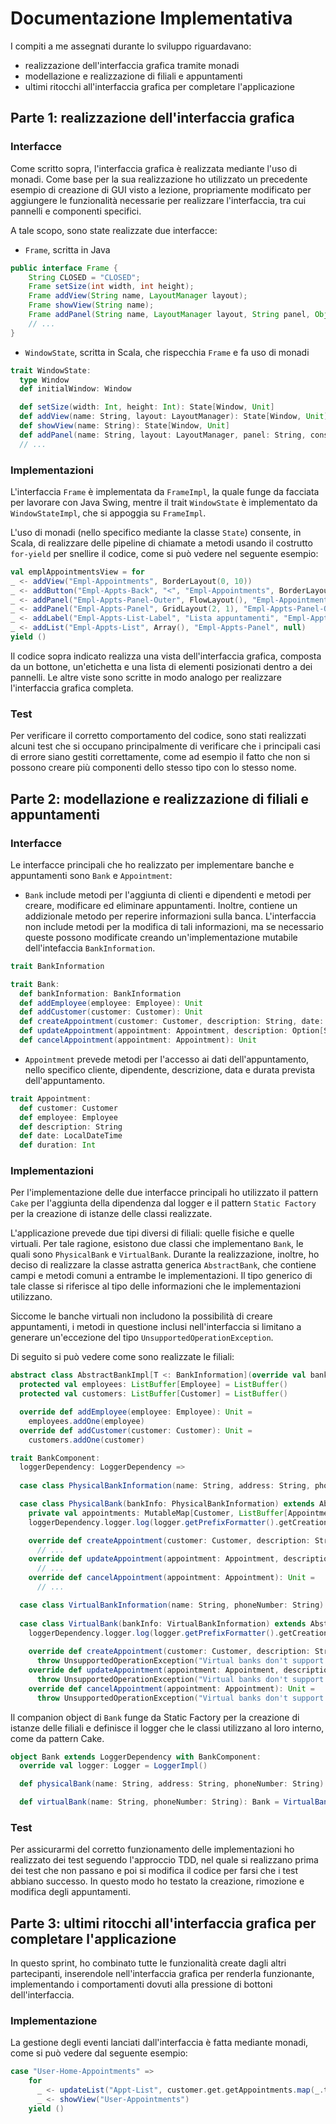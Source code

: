 # Documentazione Implementativa

I compiti a me assegnati durante lo sviluppo riguardavano:

- realizzazione dell'interfaccia grafica tramite monadi
- modellazione e realizzazione di filiali e appuntamenti
- ultimi ritocchi all'interfaccia grafica per completare l'applicazione

## Parte 1: realizzazione dell'interfaccia grafica

### Interfacce

Come scritto sopra, l'interfaccia grafica è realizzata mediante l'uso di monadi.
Come base per la sua realizzazione ho utilizzato un precedente esempio di creazione di GUI visto a lezione,
propriamente modificato per aggiungere le funzionalità necessarie per realizzare l'interfaccia, tra cui pannelli e componenti specifici.

A tale scopo, sono state realizzate due interfacce:

- `Frame`, scritta in Java
```java
public interface Frame {
    String CLOSED = "CLOSED";
    Frame setSize(int width, int height);
    Frame addView(String name, LayoutManager layout);
    Frame showView(String name);
    Frame addPanel(String name, LayoutManager layout, String panel, Object constraints);
    // ...
}
```
- `WindowState`, scritta in Scala, che rispecchia `Frame` e fa uso di monadi
```scala 3
trait WindowState:
  type Window
  def initialWindow: Window

  def setSize(width: Int, height: Int): State[Window, Unit]
  def addView(name: String, layout: LayoutManager): State[Window, Unit]
  def showView(name: String): State[Window, Unit]
  def addPanel(name: String, layout: LayoutManager, panel: String, constraints: Any): State[Window, Unit]
  // ...
```

### Implementazioni

L'interfaccia `Frame` è implementata da `FrameImpl`, la quale funge da facciata per lavorare con Java Swing,
mentre il trait `WindowState` è implementato da `WindowStateImpl`, che si appoggia su `FrameImpl`.

L'uso di monadi (nello specifico mediante la classe `State`) consente, in Scala,
di realizzare delle pipeline di chiamate a metodi usando il costrutto `for-yield` per snellire il codice, come si può vedere nel seguente esempio:

```scala 3
val emplAppointmentsView = for
_ <- addView("Empl-Appointments", BorderLayout(0, 10))
_ <- addButton("Empl-Appts-Back", "<", "Empl-Appointments", BorderLayout.WEST)
_ <- addPanel("Empl-Appts-Panel-Outer", FlowLayout(), "Empl-Appointments", BorderLayout.CENTER)
_ <- addPanel("Empl-Appts-Panel", GridLayout(2, 1), "Empl-Appts-Panel-Outer", FlowLayout.CENTER)
_ <- addLabel("Empl-Appts-List-Label", "Lista appuntamenti", "Empl-Appts-Panel", FlowLayout.CENTER)
_ <- addList("Empl-Appts-List", Array(), "Empl-Appts-Panel", null)
yield ()
```

Il codice sopra indicato realizza una vista dell'interfaccia grafica, composta da un bottone, un'etichetta e
una lista di elementi posizionati dentro a dei pannelli.
Le altre viste sono scritte in modo analogo per realizzare l'interfaccia grafica completa.

### Test

Per verificare il corretto comportamento del codice, sono stati realizzati alcuni test che si
occupano principalmente di verificare che i principali casi di errore siano gestiti correttamente, come ad esempio il fatto
che non si possono creare più componenti dello stesso tipo con lo stesso nome.

## Parte 2: modellazione e realizzazione di filiali e appuntamenti

### Interfacce

Le interfacce principali che ho realizzato per implementare banche e appuntamenti sono `Bank` e `Appointment`:

- `Bank` include metodi per l'aggiunta di clienti e dipendenti e metodi per creare, modificare ed eliminare appuntamenti.
Inoltre, contiene un addizionale metodo per reperire informazioni sulla banca. L'interfaccia non include metodi per la modifica
di tali informazioni, ma se necessario queste possono modificate creando un'implementazione mutabile dell'intefaccia `BankInformation`.
```scala 3
trait BankInformation

trait Bank:
  def bankInformation: BankInformation
  def addEmployee(employee: Employee): Unit
  def addCustomer(customer: Customer): Unit
  def createAppointment(customer: Customer, description: String, date: LocalDateTime, duration: Int): Appointment
  def updateAppointment(appointment: Appointment, description: Option[String], date: Option[LocalDateTime], duration: Option[Int]): Appointment
  def cancelAppointment(appointment: Appointment): Unit
```
- `Appointment` prevede metodi per l'accesso ai dati dell'appuntamento, nello specifico cliente, dipendente, descrizione,
data e durata prevista dell'appuntamento.
```scala 3
trait Appointment:
  def customer: Customer
  def employee: Employee
  def description: String
  def date: LocalDateTime
  def duration: Int
```

### Implementazioni

Per l'implementazione delle due interfacce principali ho utilizzato il pattern `Cake` per l'aggiunta della dipendenza dal logger e
il pattern `Static Factory` per la creazione di istanze delle classi realizzate. 

L'applicazione prevede due tipi diversi di filiali: quelle fisiche e quelle virtuali. Per tale ragione, esistono due classi che
implementano `Bank`, le quali sono `PhysicalBank` e `VirtualBank`. 
Durante la realizzazione, inoltre, ho deciso di realizzare la classe astratta generica `AbstractBank`, 
che contiene campi e metodi comuni a entrambe le implementazioni. 
Il tipo generico di tale classe si riferisce al tipo delle informazioni che le implementazioni utilizzano.

Siccome le banche virtuali non includono la possibilità di creare appuntamenti, i metodi in questione inclusi nell'interfaccia
si limitano a generare un'eccezione del tipo `UnsupportedOperationException`.

Di seguito si può vedere come sono realizzate le filiali:

```scala 3
abstract class AbstractBankImpl[T <: BankInformation](override val bankInformation: T) extends Bank:
  protected val employees: ListBuffer[Employee] = ListBuffer()
  protected val customers: ListBuffer[Customer] = ListBuffer()

  override def addEmployee(employee: Employee): Unit =
    employees.addOne(employee)
  override def addCustomer(customer: Customer): Unit =
    customers.addOne(customer)
```
```scala 3
trait BankComponent:
  loggerDependency: LoggerDependency =>
    
  case class PhysicalBankInformation(name: String, address: String, phoneNumber: String) extends BankInformation

  case class PhysicalBank(bankInfo: PhysicalBankInformation) extends AbstractBankImpl[PhysicalBankInformation](bankInfo):
    private val appointments: MutableMap[Customer, ListBuffer[Appointment]] = MutableHashMap()
    loggerDependency.logger.log(logger.getPrefixFormatter().getCreationPrefix + this)

    override def createAppointment(customer: Customer, description: String, date: LocalDateTime, duration: Int): Appointment =
      // ...
    override def updateAppointment(appointment: Appointment, description: Option[String], date: Option[LocalDateTime], duration: Option[Int]): Appointment =
      // ...
    override def cancelAppointment(appointment: Appointment): Unit =
      // ...

  case class VirtualBankInformation(name: String, phoneNumber: String) extends BankInformation
  
  case class VirtualBank(bankInfo: VirtualBankInformation) extends AbstractBankImpl[VirtualBankInformation](bankInfo):
    loggerDependency.logger.log(logger.getPrefixFormatter().getCreationPrefix + this)
    
    override def createAppointment(customer: Customer, description: String, date: LocalDateTime, duration: Int): Appointment =
      throw UnsupportedOperationException("Virtual banks don't support appointments")
    override def updateAppointment(appointment: Appointment, description: Option[String], date: Option[LocalDateTime], duration: Option[Int]): Appointment =
      throw UnsupportedOperationException("Virtual banks don't support appointments")
    override def cancelAppointment(appointment: Appointment): Unit =
      throw UnsupportedOperationException("Virtual banks don't support appointments")
```

Il companion object di `Bank` funge da Static Factory per la creazione di istanze delle filiali e definisce il logger che
le classi utilizzano al loro interno, come da pattern Cake.

```scala 3
object Bank extends LoggerDependency with BankComponent:
  override val logger: Logger = LoggerImpl()

  def physicalBank(name: String, address: String, phoneNumber: String): Bank = PhysicalBank(PhysicalBankInformation(name, address, phoneNumber))

  def virtualBank(name: String, phoneNumber: String): Bank = VirtualBank(VirtualBankInformation(name, phoneNumber))
```

### Test

Per assicurarmi del corretto funzionamento delle implementazioni ho realizzato dei test seguendo l'approccio TDD, nel quale 
si realizzano prima dei test che non passano e poi si modifica il codice per farsi che i test abbiano successo. In questo modo
ho testato la creazione, rimozione e modifica degli appuntamenti.

## Parte 3: ultimi ritocchi all'interfaccia grafica per completare l'applicazione

In questo sprint, ho combinato tutte le funzionalità create dagli altri partecipanti, inserendole nell'interfaccia grafica
per renderla funzionante, implementando i comportamenti dovuti alla pressione di bottoni dell'interfaccia.

### Implementazione

La gestione degli eventi lanciati dall'interfaccia è fatta mediante monadi, come si può vedere dal seguente esempio:

```scala 3
case "User-Home-Appointments" =>
    for
      _ <- updateList("Appt-List", customer.get.getAppointments.map(_.toStringFromCustomerSide).toArray)
      _ <- showView("User-Appointments")
    yield ()
```
